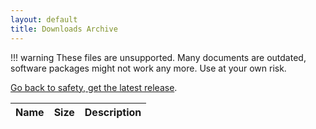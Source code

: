```yaml
---
layout: default
title: Downloads Archive
---
```


!!! warning
    These files are unsupported. Many documents are outdated, software packages might not work any more. Use at your own risk.

[Go back to safety, get the latest release](../getting-started/index.md).

<script>
    /**
     * this client side JavaScript dynamically renders the lists of archived content
     * by fetching a file list from R2
     */
    async function fetchAndRender(prefix) {
        // get list of objects with given prefix
        let releaseData = [];
        try {
            const response = await fetch('https://lms-downloads-handler.lyrion.workers.dev/' + prefix);
            releaseData = await response.json();
        }
        catch(e) {
            console.warn(e);
        }

        document.getElementById("loading-indicator").style.display = "none";

        // read rendered icons into variables - we can't have icon placeholders in JS code
        const icons = Array.from(document.querySelectorAll('.icon'))
            .reduce((prev, cur) => {
                return {
                    ...prev,
                    [cur.classList[1]]: cur.innerHTML
                };
            }, {});

        // keep in sync with tools/build-server-downloads-page.pl
        const win32 = `<td>${icons.windows} Windows 32-bit</td>`;
        const win64 = win32.replace('32-', '64-');
        const winhs = win32.replace('32-bit', 'Home Server');
        const macos = `<td>${icons.apple} Apple macOS</td>`;
        const deb = `<td>${icons.debian} Debian / ${icons.ubuntu} Ubuntu i386, x86_64, ARM</td>`;
        const debamd64 = deb.replace(', ARM', '').replace('i386, ', '');
        const debi386 = deb.replace('x86_64, ', '').replace(', ARM', '');
        const debarm = deb.replace('x86_64, ', '').replace('i386, ', '');
        const rpm = `<td>${icons.redhat} Red Hat / ${icons.fedora} Fedora / ${icons.linux} other RPM-based distribution</td>`;
        const nocpan = `<td>${icons.linux}${icons.source} Linux/Unix Tarball - No CPAN Libraries</td>`;
        const pcp = `<td>${icons.linux}${icons.source} pCP/Extension - No CPAN Libraries</td>`;
        const zipball = nocpan.replace('Tarball', 'ZIP Archive');
        const encore = `<td>${icons.linux}${icons.encore} Musical Fidelity</td>`;
        const tarball = `<td>${icons.linux}${icons.source} Linux/Unix Tarball - i386, x86_64, i386 FreeBSD, ARM</td>`;
        const tararm = `<td>${icons.linux}${icons.source} Linux Tarball - ARM</td>`;
        const readynas = `<td>${icons.linux} Netgear ReadyNAS (legacy)</td>`;

        // firmware files
        const sbFirmware = `<td>${icons.firmware} Squeezebox Firmware</td>`;
        const versionFile = `<td>${icons.version} Version file</td>`;
        const sha = `<td>${icons.checksum} Checksum file</td>`;
        const pdf = `<td>${icons.pdf} Adobe PDF document</td>`;
        const image = `<td>${icons.image} Image file</td>`;

        let tableRows = '';

        // render table rows for the various objects
        releaseData.forEach(item => {
            let fileType = '<td></td>';
            if (item.key.endsWith('win64.exe')) fileType = win64;
            else if (item.key.endsWith('perlscripts.ZIP')) fileType = zipball;
            else if (item.key.endsWith('.exe') || item.key.endsWith('.ZIP')) fileType = win32;
            else if (item.key.endsWith('.msi')) fileType = winhs;
            else if (item.key.endsWith('.pkg') || item.key.endsWith('.dmg')) fileType = macos;
            else if (item.key.endsWith('amd64.deb')) fileType = debamd64;
            else if (item.key.endsWith('arm.deb')) fileType = debarm;
            else if (item.key.endsWith('i386.deb')) fileType = debi386;
            else if (item.key.endsWith('.deb')) fileType = deb;
            else if (item.key.endsWith('.rpm')) fileType = rpm;
            else if (item.key.endsWith('noCPAN.tgz') || item.key.endsWith('no-cpan-arch.tar.gz')) fileType = nocpan;
            else if (item.key.endsWith('MusicalFidelity.tgz')) fileType = encore;
            else if (item.key.endsWith('arm-linux.tgz')) fileType = tarball;
            else if (item.key.endsWith('.tgz') || item.key.endsWith('.tar.gz')) fileType = tararm;
            else if (item.key.endsWith('readynas.bin')) fileType = readynas;
            else if (item.key.endsWith('tcz')) fileType = pcp;

            // firmware
            else if (/(fab4|baby|boom|jive|receiver|squeezebox|transporter).*(\d+)?.*\.bin$/.test(item.key)) fileType = sbFirmware;
            else if (item.key.endsWith('.version')) fileType = versionFile;
            else if (item.key.endsWith('version.sha') || item.key.endsWith('bin.sha')) fileType = sha;

            // other file types
            else if (item.key.endsWith('.pdf')) fileType = pdf;
            else if (/\.(jpe?g|gif|png)$/.test(item.key)) fileType = image;

            tableRows = tableRows + `<tr>
                <td><a href="https://downloads.lms-community.org/${item.key}">${item.key.split('/').pop()}</a></td>
                <td style="text-align: right;">${formatFileSize(item.size)}</td>
                ${fileType}
            </tr>`
        });

        function formatFileSize(bytes) {
            if (1024 > bytes) return bytes + ' Bytes';
            else if (1024*1024 < bytes) return Math.trunc(bytes/1024/1024) + ' MB';

            return Math.trunc(bytes/1024) + ' KB';
        }

        const table = document.querySelector('#downloads');
        table.innerHTML = tableRows || '<tr><td colspan=3>No files found.</td></tr>';
    }

    fetchAndRender(document.location.search.replace('?', ''))
</script>

<style>
    /* https://css-loaders.com/dots/ */
    .loader {
        width: 30px;
        aspect-ratio: 2;
        --_g: no-repeat radial-gradient(circle closest-side,var(--md-default-fg-color) 90%,#0000);
        background:
            var(--_g) 0%   50%,
            var(--_g) 50%  50%,
            var(--_g) 100% 50%;
        background-size: calc(100%/3) 50%;
        animation: l3 1s infinite linear;
    }

    @keyframes l3 {
        20%{background-position:0%   0%, 50%  50%,100%  50%}
        40%{background-position:0% 100%, 50%   0%,100%  50%}
        60%{background-position:0%  50%, 50% 100%,100%   0%}
        80%{background-position:0%  50%, 50%  50%,100% 100%}
    }
</style>

<table>
    <thead>
        <tr>
            <th>Name</th>
            <th style="text-align: right;">Size</th>
            <th>Description</th>
        </tr>
    </thead>
    <tbody id="downloads">
    </tbody>
</table>

<!-- render (hidden) icons to be picked up in the JS code above -->
<span style="display:none">
    <span class="icon apple">:material-apple:</span>
    <span class="icon source">:material-code-braces:</span>
    <span class="icon debian">:material-debian:</span>
    <span class="icon docker">:material-docker:</span>
    <span class="icon encore">:material-music-box:</span>
    <span class="icon fedora">:material-fedora:</span>
    <span class="icon linux">:material-linux:</span>
    <span class="icon redhat">:material-redhat:</span>
    <span class="icon ubuntu">:material-ubuntu:</span>
    <span class="icon windows">:material-microsoft-windows:</span>
    <span class="icon firmware">:material-file-download-outline:</span>
    <span class="icon version">:material-file-outline:</span>
    <span class="icon checksum">:material-file-check-outline:</span>
    <span class="icon pdf">:material-file-pdf-box:</span>
    <span class="icon image">:material-image:</span>
</span>

<div id="loading-indicator" class="loader"></div>
